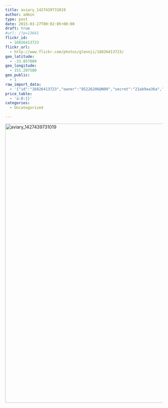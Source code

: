 ```yaml
---
title: aviary_1427439731019
author: admin
type: post
date: 2015-03-27T00:02:05+00:00
draft: true
#url: /?p=13641
flickr_id:
  - 16826413723
flickr_url:
  - http://www.flickr.com/photos/glennji/16826413723/
geo_latitude:
  - -33.857089
geo_longitude:
  - 151.207580
geo_public:
  - 1
raw_import_data:
  - '{"id":"16826413723","owner":"85226206@N00","secret":"21ab9aa36a","server":"7757","farm":8,"title":"aviary_1427439731019","ispublic":0,"isfriend":0,"isfamily":0,"description":{"_content":""},"dateupload":"1431157463","lastupdate":"1431157466","datetaken":"2015-03-27 00:02:05","datetakengranularity":0,"datetakenunknown":"1","ownername":"glennji","tags":"","machine_tags":"","originalsecret":"192a5af02e","originalformat":"jpg","latitude":"-33.857089","longitude":"151.207580","accuracy":"16","context":0,"place_id":"uyU97kpTVLseY.4z4g","woeid":"26198434","geo_is_family":0,"geo_is_friend":0,"geo_is_contact":0,"geo_is_public":0,"media":"photo","media_status":"ready","url_o":"https://farm8.staticflickr.com/7757/16826413723_192a5af02e_o.jpg","height_o":"1000","width_o":"741"}'
price_table:
  - 'a:0:{}'
categories:
  - Uncategorized

---
```

<p class="flickr-image">
  <a href="http://www.flickr.com/photos/glennji/16826413723/" class="flickr-link"><img src="/wp-content/uploads/2015/03/16826413723_192a5af02e_o.jpg" width="660" height="891" alt="aviary_1427439731019" class="keyring-img" /></a>
</p>
